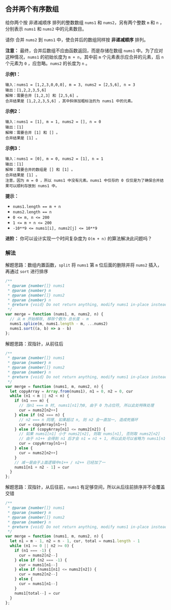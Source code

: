 ## 合并两个有序数组

给你两个按 非递减顺序 排列的整数数组 `nums1` 和 `nums2`，另有两个整数 `m` 和 `n` ，分别表示 `nums1` 和 `nums2` 中的元素数目。

请你 合并 `nums2` 到 `nums1` 中，使合并后的数组同样按 **非递减顺序** 排列。

**注意：** 最终，合并后数组不应由函数返回，而是存储在数组 `nums1` 中。为了应对这种情况，`nums1` 的初始长度为 `m + n`，其中前 `m` 个元素表示应合并的元素，后 `n` 个元素为 `0` ，应忽略。`nums2` 的长度为 `n` 。

**示例1：**
```
输入：nums1 = [1,2,3,0,0,0], m = 3, nums2 = [2,5,6], n = 3
输出：[1,2,2,3,5,6]
解释：需要合并 [1,2,3] 和 [2,5,6] 。
合并结果是 [1,2,2,3,5,6] ，其中斜体加粗标注的为 nums1 中的元素。
```

**示例2：**
```
输入：nums1 = [1], m = 1, nums2 = [], n = 0
输出：[1]
解释：需要合并 [1] 和 [] 。
合并结果是 [1] 。
```

**示例3：**
```
输入：nums1 = [0], m = 0, nums2 = [1], n = 1
输出：[1]
解释：需要合并的数组是 [] 和 [1] 。
合并结果是 [1] 。
注意，因为 m = 0 ，所以 nums1 中没有元素。nums1 中仅存的 0 仅仅是为了确保合并结果可以顺利存放到 nums1 中。
```

**提示：**

+ `nums1.length == m + n`
+ `nums2.length == n`
+ `0 <= m, n <= 200`
+ `1 <= m + n <= 200`
+ `-10**9 <= nums1[i], nums2[j] <= 10**9`

**进阶：** 你可以设计实现一个时间复杂度为 `O(m + n)` 的算法解决此问题吗？

### 解法

解题思路：数组内置函数，`split` 将 `nums1` 第 `m` 位后面的删除并将 `nums2` 插入，再通过 `sort` 进行排序

```js
/**
 * @param {number[]} nums1
 * @param {number} m
 * @param {number[]} nums2
 * @param {number} n
 * @return {void} Do not return anything, modify nums1 in-place instead.
 */
var merge = function (nums1, m, nums2, n) {
  // 从 m 开始移除, 移除个数为 总长度 - m
  nums1.splice(m, nums1.length - m, ...nums2)
  nums1.sort((a, b) => a - b)
};
```

解题思路：双指针，从前往后

```js
/**
 * @param {number[]} nums1
 * @param {number} m
 * @param {number[]} nums2
 * @param {number} n
 * @return {void} Do not return anything, modify nums1 in-place instead.
 */
var merge = function (nums1, m, nums2, n) {
  let copyArray = Array.from(nums1), n1 = 0, n2 = 0, cur
  while (n1 < m || n2 < n) {
    if (n1 === m) {
      // 当n1 === m 时, nums1[n1]为0, 由于 0 为占位符, 所以此处特殊处理
      cur = nums2[n2++]
    } else if (n2 === n) {
      // n2 === n 同理, 如果超过 n, 则 n2 会一直加一, 造成死循环
      cur = copyArray[n1++]
    } else if (copyArray[n1] <= nums2[n2]) {
      // 如果 nums1[n1] 小于 nums2[n2], 则取 nums[n1], 否则取 nums2[n2]
      // 由于 n1++ 会得到 n1 后才会 n1 = n1 + 1, 所以此处可以省略为 nums1[n1++], 即等于 nums1[n1]; n1++
      cur = copyArray[n1++]
    } else {
      cur = nums2[n2++]
    }
    // 减一是由于上面逻辑中n1++ / n2++ 已经加了一
    nums1[n1 + n2 - 1] = cur
  }
};
```

解题思路：双指针，从后往前，`nums1` 有足够空间，所以从后往前排序并不会覆盖交错

```js
/**
 * @param {number[]} nums1
 * @param {number} m
 * @param {number[]} nums2
 * @param {number} n
 * @return {void} Do not return anything, modify nums1 in-place instead.
 */
var merge = function (nums1, m, nums2, n) {
  let n1 = m - 1, n2 = n - 1, cur, total = nums1.length - 1
  while (n1 >= 0 || n2 >= 0) {
    if (n1 === -1) {
      cur = nums2[n2--]
    } else if (n2 === -1) {
      cur = nums1[n1--]
    } else if (nums1[n1] <= nums2[n2]) {
      cur = nums2[n2--]
    } else {
      cur = nums1[n1--]
    }
    nums1[total--] = cur
  }
};
```

